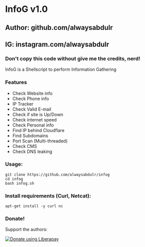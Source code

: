 # InfoG v1.0
## Author: github.com/alwaysabdulr
## IG: instagram.com/alwaysabdulr
### Don't copy this code without give me the credits, nerd! 

InfoG is a Shellscript to perform Information Gathering 


### Features

- Check Website info
- Check Phone info
- IP Tracker
- Check Valid E-mail
- Check if site is Up/Down
- Check internet speed
- Check Personal info
- Find IP behind Cloudflare
- Find Subdomains
- Port Scan (Multi-threaded)
- Check CMS
- Check DNS leaking


### Usage:
```
git clone https://github.com/alwaysabdulr/infog
cd infog
bash infog.sh
```

### Install requirements (Curl, Netcat):

```
apt-get install -y curl nc
```

### Donate!
Support the authors:

<noscript><a href="https://liberapay.com/thelinuxchoice/donate"><img alt="Donate using Liberapay" src="https://liberapay.com/assets/widgets/donate.svg"></a></noscript>

